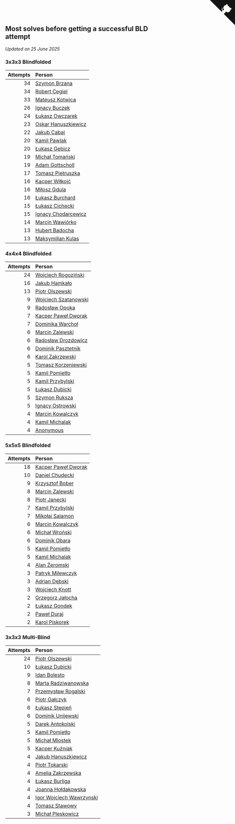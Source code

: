 ## Most solves before getting a successful BLD attempt

*Updated on 25 June 2025*


### 3x3x3 Blindfolded

| Attempts | Person |
| ---: | :--- |
| 34 | [Szymon Brzana](https://www.worldcubeassociation.org/persons/2017BRZA01) |
| 34 | [Robert Cegiel](https://www.worldcubeassociation.org/persons/2017CEGI01) |
| 33 | [Mateusz Kotwica](https://www.worldcubeassociation.org/persons/2016KOTW01) |
| 26 | [Ignacy Buczek](https://www.worldcubeassociation.org/persons/2013BUCZ01) |
| 24 | [Łukasz Owczarek](https://www.worldcubeassociation.org/persons/2022OWCZ02) |
| 23 | [Oskar Hanuszkiewicz](https://www.worldcubeassociation.org/persons/2018HANU02) |
| 22 | [Jakub Cabaj](https://www.worldcubeassociation.org/persons/2008CABA03) |
| 20 | [Kamil Pawlak](https://www.worldcubeassociation.org/persons/2006PAWL01) |
| 20 | [Łukasz Gębicz](https://www.worldcubeassociation.org/persons/2013GBIC01) |
| 19 | [Michał Tomański](https://www.worldcubeassociation.org/persons/2009TOMA01) |
| 19 | [Adam Gottscholl](https://www.worldcubeassociation.org/persons/2013GOTT01) |
| 17 | [Tomasz Pietruszka](https://www.worldcubeassociation.org/persons/2021PIET01) |
| 16 | [Kacper Wiłkojć](https://www.worldcubeassociation.org/persons/2013WIKO01) |
| 16 | [Miłosz Gdula](https://www.worldcubeassociation.org/persons/2013GDUL01) |
| 16 | [Łukasz Burchard](https://www.worldcubeassociation.org/persons/2016BURC01) |
| 15 | [Łukasz Cichecki](https://www.worldcubeassociation.org/persons/2007CICH01) |
| 15 | [Ignacy Chodarcewicz](https://www.worldcubeassociation.org/persons/2023CHOD04) |
| 14 | [Marcin Wawiórko](https://www.worldcubeassociation.org/persons/2023WAWI01) |
| 13 | [Hubert Badocha](https://www.worldcubeassociation.org/persons/2013BADO01) |
| 13 | [Maksymilian Kulas](https://www.worldcubeassociation.org/persons/2021KULA02) |

### 4x4x4 Blindfolded

| Attempts | Person |
| ---: | :--- |
| 24 | [Wojciech Rogoziński](https://www.worldcubeassociation.org/persons/2019ROGO04) |
| 16 | [Jakub Hamkało](https://www.worldcubeassociation.org/persons/2018HAMK01) |
| 13 | [Piotr Olszewski](https://www.worldcubeassociation.org/persons/2013OLSZ02) |
| 9 | [Wojciech Szatanowski](https://www.worldcubeassociation.org/persons/2011SZAT01) |
| 9 | [Radosław Opoka](https://www.worldcubeassociation.org/persons/2013OPOK01) |
| 7 | [Kacper Paweł Dworak](https://www.worldcubeassociation.org/persons/2020DWOR01) |
| 7 | [Dominika Warchoł](https://www.worldcubeassociation.org/persons/2021WARC01) |
| 6 | [Marcin Zalewski](https://www.worldcubeassociation.org/persons/2011ZALE02) |
| 6 | [Radosław Drozdowicz](https://www.worldcubeassociation.org/persons/2012DROZ02) |
| 6 | [Dominik Pasztetnik](https://www.worldcubeassociation.org/persons/2013PASZ01) |
| 6 | [Karol Zakrzewski](https://www.worldcubeassociation.org/persons/2014ZAKR01) |
| 5 | [Tomasz Korzeniewski](https://www.worldcubeassociation.org/persons/2007KORZ01) |
| 5 | [Kamil Pomietło](https://www.worldcubeassociation.org/persons/2013POMI01) |
| 5 | [Kamil Przybylski](https://www.worldcubeassociation.org/persons/2016PRZY01) |
| 5 | [Łukasz Dubicki](https://www.worldcubeassociation.org/persons/2018DUBI01) |
| 5 | [Szymon Ruksza](https://www.worldcubeassociation.org/persons/2013RUKS01) |
| 5 | [Ignacy Ostrowski](https://www.worldcubeassociation.org/persons/2025OSTR01) |
| 4 | [Marcin Kowalczyk](https://www.worldcubeassociation.org/persons/2011KOWA01) |
| 4 | [Kamil Michalak](https://www.worldcubeassociation.org/persons/2016MICH01) |
| 4 | [Anonymous](https://www.worldcubeassociation.org/persons/2017ANON13) |

### 5x5x5 Blindfolded

| Attempts | Person |
| ---: | :--- |
| 18 | [Kacper Paweł Dworak](https://www.worldcubeassociation.org/persons/2020DWOR01) |
| 10 | [Daniel Chudecki](https://www.worldcubeassociation.org/persons/2011CHUD01) |
| 9 | [Krzysztof Bober](https://www.worldcubeassociation.org/persons/2013BOBE01) |
| 8 | [Marcin Zalewski](https://www.worldcubeassociation.org/persons/2011ZALE02) |
| 8 | [Piotr Janecki](https://www.worldcubeassociation.org/persons/2014JANE01) |
| 7 | [Kamil Przybylski](https://www.worldcubeassociation.org/persons/2016PRZY01) |
| 7 | [Mikołaj Salamon](https://www.worldcubeassociation.org/persons/2016SALA18) |
| 6 | [Marcin Kowalczyk](https://www.worldcubeassociation.org/persons/2011KOWA01) |
| 6 | [Michał Wroński](https://www.worldcubeassociation.org/persons/2015WRON01) |
| 6 | [Dominik Obara](https://www.worldcubeassociation.org/persons/2021OBAR01) |
| 5 | [Kamil Pomietło](https://www.worldcubeassociation.org/persons/2013POMI01) |
| 5 | [Kamil Michalak](https://www.worldcubeassociation.org/persons/2016MICH01) |
| 4 | [Alan Żeromski](https://www.worldcubeassociation.org/persons/2018ZERO01) |
| 3 | [Patryk Milewczyk](https://www.worldcubeassociation.org/persons/2014MILE01) |
| 3 | [Adrian Dębski](https://www.worldcubeassociation.org/persons/2017DEBS01) |
| 3 | [Wojciech Knott](https://www.worldcubeassociation.org/persons/2011KNOT01) |
| 2 | [Grzegorz Jałocha](https://www.worldcubeassociation.org/persons/2012JALO01) |
| 2 | [Łukasz Gondek](https://www.worldcubeassociation.org/persons/2017GOND01) |
| 2 | [Paweł Duraj](https://www.worldcubeassociation.org/persons/2016DURA09) |
| 2 | [Karol Piskorek](https://www.worldcubeassociation.org/persons/2021PISK01) |

### 3x3x3 Multi-Blind

| Attempts | Person |
| ---: | :--- |
| 24 | [Piotr Olszewski](https://www.worldcubeassociation.org/persons/2013OLSZ02) |
| 10 | [Łukasz Dubicki](https://www.worldcubeassociation.org/persons/2018DUBI01) |
| 9 | [Idan Bolesto](https://www.worldcubeassociation.org/persons/2022BOLE01) |
| 8 | [Marta Radziwanowska](https://www.worldcubeassociation.org/persons/2022RADZ01) |
| 7 | [Przemysław Rogalski](https://www.worldcubeassociation.org/persons/2013ROGA02) |
| 6 | [Piotr Gałczyk](https://www.worldcubeassociation.org/persons/2014GACZ03) |
| 6 | [Łukasz Stępień](https://www.worldcubeassociation.org/persons/2018STEP04) |
| 6 | [Dominik Unijewski](https://www.worldcubeassociation.org/persons/2017UNIJ01) |
| 5 | [Darek Antokolski](https://www.worldcubeassociation.org/persons/2010ANTO02) |
| 5 | [Kamil Pomietło](https://www.worldcubeassociation.org/persons/2013POMI01) |
| 5 | [Michał Mlostek](https://www.worldcubeassociation.org/persons/2015MLOS01) |
| 5 | [Kacper Kuźniak](https://www.worldcubeassociation.org/persons/2018KUZN11) |
| 4 | [Jakub Hanuszkiewicz](https://www.worldcubeassociation.org/persons/2014HANU01) |
| 4 | [Piotr Tokarski](https://www.worldcubeassociation.org/persons/2013TOKA01) |
| 4 | [Amelia Zakrzewska](https://www.worldcubeassociation.org/persons/2012ZAKR01) |
| 4 | [Łukasz Burliga](https://www.worldcubeassociation.org/persons/2013BURL01) |
| 4 | [Joanna Hołdakowska](https://www.worldcubeassociation.org/persons/2016HOLD04) |
| 4 | [Igor Wojciech Wawrzynski](https://www.worldcubeassociation.org/persons/2019WAWR01) |
| 4 | [Tomasz Stawowy](https://www.worldcubeassociation.org/persons/2021STAW01) |
| 3 | [Michał Pleskowicz](https://www.worldcubeassociation.org/persons/2009PLES01) |


<a href="https://github.com/maxidragon/wca_statistics_pl" class="github-corner" aria-label="View source on Github"><svg width="80" height="80" viewBox="0 0 250 250" style="fill:#151513; color:#fff; position: absolute; top: 0; border: 0; right: 0;" aria-hidden="true"><path d="M0,0 L115,115 L130,115 L142,142 L250,250 L250,0 Z"></path><path d="M128.3,109.0 C113.8,99.7 119.0,89.6 119.0,89.6 C122.0,82.7 120.5,78.6 120.5,78.6 C119.2,72.0 123.4,76.3 123.4,76.3 C127.3,80.9 125.5,87.3 125.5,87.3 C122.9,97.6 130.6,101.9 134.4,103.2" fill="currentColor" style="transform-origin: 130px 106px;" class="octo-arm"></path><path d="M115.0,115.0 C114.9,115.1 118.7,116.5 119.8,115.4 L133.7,101.6 C136.9,99.2 139.9,98.4 142.2,98.6 C133.8,88.0 127.5,74.4 143.8,58.0 C148.5,53.4 154.0,51.2 159.7,51.0 C160.3,49.4 163.2,43.6 171.4,40.1 C171.4,40.1 176.1,42.5 178.8,56.2 C183.1,58.6 187.2,61.8 190.9,65.4 C194.5,69.0 197.7,73.2 200.1,77.6 C213.8,80.2 216.3,84.9 216.3,84.9 C212.7,93.1 206.9,96.0 205.4,96.6 C205.1,102.4 203.0,107.8 198.3,112.5 C181.9,128.9 168.3,122.5 157.7,114.1 C157.9,116.9 156.7,120.9 152.7,124.9 L141.0,136.5 C139.8,137.7 141.6,141.9 141.8,141.8 Z" fill="currentColor" class="octo-body"></path></svg></a><style>.github-corner:hover .octo-arm{animation:octocat-wave 560ms ease-in-out}@keyframes octocat-wave{0%,100%{transform:rotate(0)}20%,60%{transform:rotate(-25deg)}40%,80%{transform:rotate(10deg)}}@media (max-width:500px){.github-corner:hover .octo-arm{animation:none}.github-corner .octo-arm{animation:octocat-wave 560ms ease-in-out}}</style>
